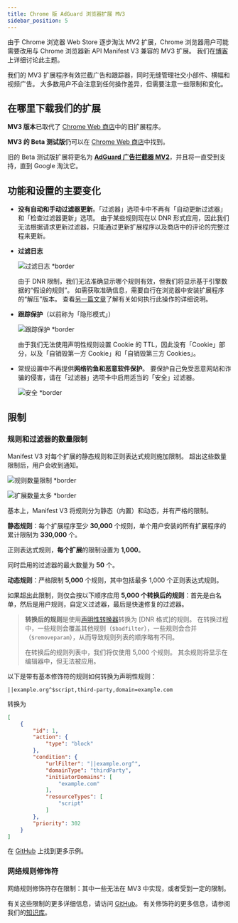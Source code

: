 ```yaml
---
title: Chrome 版 AdGuard 浏览器扩展 MV3
sidebar_position: 5
---
```


由于 Chrome 浏览器 Web Store 逐步淘汰 MV2 扩展，Chrome 浏览器用户可能需要改用与 Chrome 浏览器新 API Manifest V3 兼容的 MV3 扩展。 我们在[博客](https://adguard.com/zh_cn/blog/tag/manifest-v3.html)上详细讨论此主题。

我们的 MV3 扩展程序有效拦截广告和跟踪器，同时无缝管理社交小部件、横幅和视频广告。 大多数用户不会注意到任何操作差异，但需要注意一些限制和变化。

## 在哪里下载我们的扩展

**MV3 版本**已取代了 [Chrome Web 商店](https://chromewebstore.google.com/detail/adguard-adblocker/bgnkhhnnamicmpeenaelnjfhikgbkllg)中的旧扩展程序。

**MV3 的 Beta 测试版**仍可以在 [Chrome Web 商店](https://chromewebstore.google.com/detail/adguard-adblocker-mv3-exp/apjcbfpjihpedihablmalmbbhjpklbdf)中找到。

旧的 Beta 测试版扩展将更名为 [**AdGuard 广告拦截器 MV2**](https://chromewebstore.google.com/detail/adguard-adblocker-beta/gfggjaccafhcbfogfkogggoepomehbjl)，并且将一直受到支持，直到 Google 淘汰它。

## 功能和设置的主要变化

- **没有自动和手动过滤器更新**。「过滤器」选项卡中不再有「自动更新过滤器」和「检查过滤器更新」选项。 由于某些规则现在以 DNR 形式应用，因此我们无法根据请求更新过滤器，只能通过更新扩展程序以及商店中的评论的完整过程来更新。

- **过滤日志**

  ![过滤日志 \*border](https://cdn.adtidy.org/content/blog/mv3/new/log.png)

  由于 DNR 限制，我们无法准确显示哪个规则有效，但我们将显示基于引擎数据的“假设的规则”。 如需获取准确信息，需要自行在浏览器中安装扩展程序的“解压”版本。 查看[另一篇文章](/adguard-browser-extension/solving-problems/debug-rules/)了解有关如何执行此操作的详细说明。

- **跟踪保护**（以前称为「隐形模式」）

  ![跟踪保护 \*border](https://cdn.adtidy.org/content/blog/mv3/new/tracking_screen.png)

  由于我们无法使用声明性规则设置 Cookie 的 TTL，因此没有「Cookie」部分，以及「自销毁第一方 Cookie」和「自销毁第三方 Cookies」。

- 常规设置中不再提供**网络钓鱼和恶意软件保护**。 要保护自己免受恶意网站和诈骗的侵害，请在「过滤器」选项卡中启用适当的「安全」过滤器。

  ![安全 \*border](https://cdn.adtidy.org/content/blog/mv3/new/security.png)

## 限制

### 规则和过滤器的数量限制

Manifest V3 对每个扩展的静态规则和正则表达式规则施加限制。 超出这些数量限制后，用户会收到通知。

![规则数量限制 \*border](https://cdn.adtidy.org/content/blog/new/rulelimits.png)

![扩展数量太多 \*border](https://cdn.adtidy.org/content/blog/new/other_extension.png)

基本上，Manifest V3 将规则分为静态（内置）和动态，并有严格的限制。

**静态规则**：每个扩展程序至少 **30,000** 个规则，单个用户安装的所有扩展程序的累计限制为 **330,000** 个。

正则表达式规则，**每个扩展**的限制设置为 **1,000**。

同时启用的过滤器的最大数量为 **50** 个。

**动态规则**：严格限制 **5,000** 个规则，其中包括最多 1,000 个正则表达式规则。

如果超出此限制，则仅会按以下顺序应用 **5,000 个转换后的规则**：首先是白名单，然后是用户规则，自定义过滤器，最后是快速修复的过滤器。

> **转换后的规则**是使用[声明性转换器][github-declarative-converter]转换为 \[DNR 格式]的规则。
> 在转换过程中，一些规则会覆盖其他规则（`$badfilter`），一些规则会合并（`$removeparam`），从而导致规则列表的顺序略有不同。
>
> 在转换后的规则列表中，我们将仅使用 5,000 个规则。 其余规则将显示在编辑器中，但无法被应用。

以下是带有基本修饰符的规则如何转换为声明性规则：

```adblock
||example.org^$script,third-party,domain=example.com
```

转换为

```json
[
    {
        "id": 1,
        "action": {
            "type": "block"
        },
        "condition": {
            "urlFilter": "||example.org^",
            "domainType": "thirdParty",
            "initiatorDomains": [
                "example.com"
            ],
            "resourceTypes": [
                "script"
            ]
        },
        "priority": 302
    }
]
```

在 [GitHub][github-declarative-converter-examples] 上找到更多示例。

### 网络规则修饰符

网络规则修饰符存在限制：其中一些无法在 MV3 中实现，或者受到一定的限制。

有关这些限制的更多详细信息，请访问 [GitHub][github-declarative-converter]。
有关修饰符的更多信息，请参阅我们的[知识库](/general/ad-filtering/create-own-filters)。

[DNR format]: https://developer.chrome.com/docs/extensions/reference/api/declarativeNetRequest#build-rules
[github-declarative-converter]: https://github.com/AdguardTeam/tsurlfilter/tree/master/packages/tsurlfilter/src/rules/declarative-converter#table-of-contents
[github-declarative-converter-examples]: https://github.com/AdguardTeam/tsurlfilter/tree/master/packages/tsurlfilter/src/rules/declarative-converter#basic-examples
